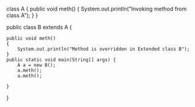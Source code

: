 class A
{
    public void meth()
    {
        System.out.println("Invoking method from class A");
    }
}




public class B extends A {

    public void meth()
    {
        System.out.println("Method is overridden in Extended class B");
    }
    public static void main(String[] args) {
        A a = new B();
        a.meth();
        a.meth();

    }
}
